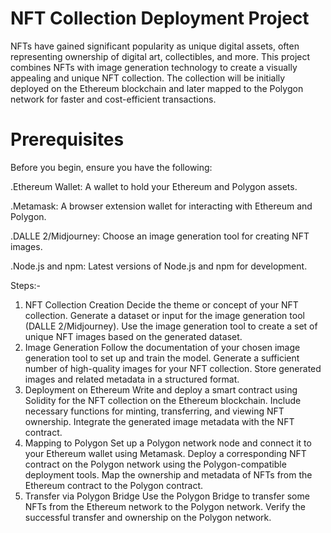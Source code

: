 # NFT Collection Deployment Project 

NFTs have gained significant popularity as unique digital assets, often representing ownership of digital art, collectibles, and more. This project combines NFTs with image generation technology to create a visually appealing and unique NFT collection. The collection will be initially deployed on the Ethereum blockchain and later mapped to the Polygon network for faster and cost-efficient transactions.

# Prerequisites
 Before you begin, ensure you have the following:

.Ethereum Wallet: A wallet to hold your Ethereum and Polygon assets.

.Metamask: A browser extension wallet for interacting with Ethereum and Polygon.

.DALLE 2/Midjourney: Choose an image generation tool for creating NFT images.

.Node.js and npm: Latest versions of Node.js and npm for development.

Steps:-
1. NFT Collection Creation
Decide the theme or concept of your NFT collection.
Generate a dataset or input for the image generation tool (DALLE 2/Midjourney).
Use the image generation tool to create a set of unique NFT images based on the generated dataset.
2. Image Generation
Follow the documentation of your chosen image generation tool to set up and train the model.
Generate a sufficient number of high-quality images for your NFT collection.
Store generated images and related metadata in a structured format.
3. Deployment on Ethereum
Write and deploy a smart contract using Solidity for the NFT collection on the Ethereum blockchain.
Include necessary functions for minting, transferring, and viewing NFT ownership.
Integrate the generated image metadata with the NFT contract.
4. Mapping to Polygon
Set up a Polygon network node and connect it to your Ethereum wallet using Metamask.
Deploy a corresponding NFT contract on the Polygon network using the Polygon-compatible deployment tools.
Map the ownership and metadata of NFTs from the Ethereum contract to the Polygon contract.
5. Transfer via Polygon Bridge
Use the Polygon Bridge to transfer some NFTs from the Ethereum network to the Polygon network.
Verify the successful transfer and ownership on the Polygon network.
